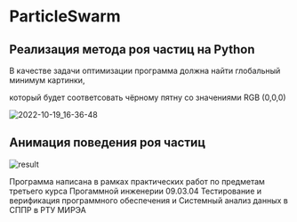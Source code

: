 # ParticleSwarm
## Реализация метода роя частиц на Python
В качестве задачи оптимизации программа должна найти глобальный минимум картинки,

который будет соответсовать чёрному пятну со значениями RGB (0,0,0)

![2022-10-19_16-36-48](https://user-images.githubusercontent.com/39859999/196707038-f82e2f89-b8a3-4ccf-9229-d114cb32bda3.png)

## Анимация поведения роя частиц

![result](https://user-images.githubusercontent.com/39859999/196706585-e7ed9603-8891-4235-a5dd-2512986c5629.gif)


Программа написана в рамках практических работ по предметам третьего курса Прогаммной инженерии 09.03.04 Тестирование и верификация программного обеспечения и Системный анализ данных в СППР в РТУ МИРЭА
